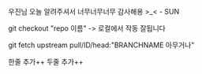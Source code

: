 우진님 오늘 알려주셔서 너무너무너무 감사해용 >\_< - SUN

git checkout "repo 이름"
-> 로컬에서 작동 잘됩니다

git fetch upstream pull/ID/head:"BRANCHNAME 아무거나"

한줄 추가++
두줄 추가++
